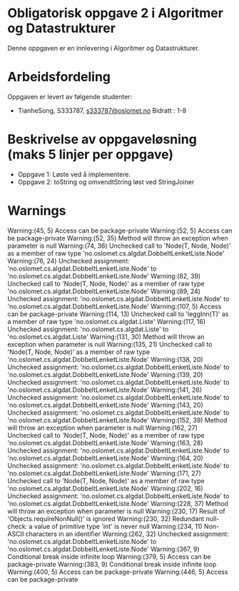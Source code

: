 # Obligatorisk oppgave 2 i Algoritmer og Datastrukturer

Denne oppgaven er en innlevering i Algoritmer og Datastrukturer. 


# Arbeidsfordeling

Oppgaven er levert av følgende studenter:
* TianheSong, S333787, s333787@oslomet.no
  Bidratt : 1-8


# Beskrivelse av oppgaveløsning (maks 5 linjer per oppgave)

* Oppgave 1: Løste ved å implementere.
* Oppgave 2: toString og omvendtString løst ved StringJoiner



# Warnings
Warning:(45, 5) Access can be package-private
Warning:(52, 5) Access can be package-private
Warning:(52, 35) Method will throw an exception when parameter is null
Warning:(74, 36) Unchecked call to 'Node(T, Node<T>, Node<T>)' as a member of raw type 'no.oslomet.cs.algdat.DobbeltLenketListe.Node'
Warning:(76, 24) Unchecked assignment: 'no.oslomet.cs.algdat.DobbeltLenketListe.Node' to 'no.oslomet.cs.algdat.DobbeltLenketListe.Node<T>'
Warning:(82, 39) Unchecked call to 'Node(T, Node<T>, Node<T>)' as a member of raw type 'no.oslomet.cs.algdat.DobbeltLenketListe.Node'
Warning:(89, 24) Unchecked assignment: 'no.oslomet.cs.algdat.DobbeltLenketListe.Node' to 'no.oslomet.cs.algdat.DobbeltLenketListe.Node<T>'
Warning:(107, 5) Access can be package-private
Warning:(114, 13) Unchecked call to 'leggInn(T)' as a member of raw type 'no.oslomet.cs.algdat.Liste'
Warning:(117, 16) Unchecked assignment: 'no.oslomet.cs.algdat.Liste' to 'no.oslomet.cs.algdat.Liste<T>'
Warning:(131, 30) Method will throw an exception when parameter is null
Warning:(135, 21) Unchecked call to 'Node(T, Node<T>, Node<T>)' as a member of raw type 'no.oslomet.cs.algdat.DobbeltLenketListe.Node'
Warning:(138, 20) Unchecked assignment: 'no.oslomet.cs.algdat.DobbeltLenketListe.Node' to 'no.oslomet.cs.algdat.DobbeltLenketListe.Node<T>'
Warning:(139, 20) Unchecked assignment: 'no.oslomet.cs.algdat.DobbeltLenketListe.Node' to 'no.oslomet.cs.algdat.DobbeltLenketListe.Node<T>'
Warning:(141, 26) Unchecked assignment: 'no.oslomet.cs.algdat.DobbeltLenketListe.Node' to 'no.oslomet.cs.algdat.DobbeltLenketListe.Node<T>'
Warning:(143, 20) Unchecked assignment: 'no.oslomet.cs.algdat.DobbeltLenketListe.Node' to 'no.oslomet.cs.algdat.DobbeltLenketListe.Node<T>'
Warning:(152, 39) Method will throw an exception when parameter is null
Warning:(162, 27) Unchecked call to 'Node(T, Node<T>, Node<T>)' as a member of raw type 'no.oslomet.cs.algdat.DobbeltLenketListe.Node'
Warning:(163, 28) Unchecked assignment: 'no.oslomet.cs.algdat.DobbeltLenketListe.Node' to 'no.oslomet.cs.algdat.DobbeltLenketListe.Node<T>'
Warning:(164, 20) Unchecked assignment: 'no.oslomet.cs.algdat.DobbeltLenketListe.Node' to 'no.oslomet.cs.algdat.DobbeltLenketListe.Node<T>'
Warning:(171, 27) Unchecked call to 'Node(T, Node<T>, Node<T>)' as a member of raw type 'no.oslomet.cs.algdat.DobbeltLenketListe.Node'
Warning:(202, 16) Unchecked assignment: 'no.oslomet.cs.algdat.DobbeltLenketListe.Node' to 'no.oslomet.cs.algdat.DobbeltLenketListe.Node<T>'
Warning:(228, 37) Method will throw an exception when parameter is null
Warning:(230, 17) Result of 'Objects.requireNonNull()' is ignored 
Warning:(230, 32) Redundant null-check: a value of primitive type 'int' is never null
Warning:(234, 11) Non-ASCII characters in an identifier
Warning:(262, 32) Unchecked assignment: 'no.oslomet.cs.algdat.DobbeltLenketListe.Node' to 'no.oslomet.cs.algdat.DobbeltLenketListe.Node<T>'
Warning:(367, 9) Conditional break inside infinite loop
Warning:(379, 5) Access can be package-private
Warning:(383, 9) Conditional break inside infinite loop
Warning:(400, 5) Access can be package-private
Warning:(446, 5) Access can be package-private
